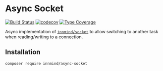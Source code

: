 # Async Socket

[![Build Status](https://github.com/innmind/async-socket/workflows/CI/badge.svg?branch=main)](https://github.com/innmind/async-socket/actions?query=workflow%3ACI)
[![codecov](https://codecov.io/gh/innmind/async-socket/branch/develop/graph/badge.svg)](https://codecov.io/gh/innmind/async-socket)
[![Type Coverage](https://shepherd.dev/github/innmind/async-socket/coverage.svg)](https://shepherd.dev/github/innmind/async-socket)

Async implementation of [`innmind/socket`](https://packagist.org/packages/innmind/socket) to allow switching to another task when reading/writing to a connection.

## Installation

```sh
composer require innmind/async-socket
```
